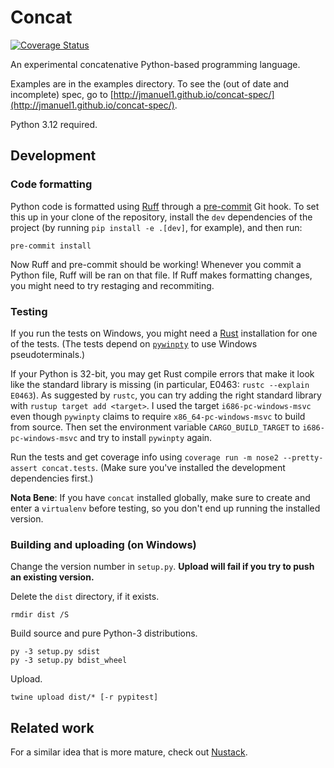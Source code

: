 Concat
======

[![Coverage
Status](https://coveralls.io/repos/github/jmanuel1/concat/badge.svg?branch=master)](https://coveralls.io/github/jmanuel1/concat?branch=master)

An experimental concatenative Python-based programming language.

Examples are in the examples directory. To see the (out of date and incomplete)
spec, go to
[http://jmanuel1.github.io/concat-spec/](http://jmanuel1.github.io/concat-spec/).

Python 3.12 required.

Development
-----------

### Code formatting

Python code is formatted using [Ruff](https://docs.astral.sh/ruff/) through a
[pre-commit](https://github.com/pre-commit/pre-commit) Git hook. To set this up
in your clone of the repository, install the `dev` dependencies of the project
(by running `pip install -e .[dev]`, for example), and then run:

    pre-commit install

Now Ruff and pre-commit should be working! Whenever you commit a Python file,
Ruff will be ran on that file. If Ruff makes formatting changes, you might need
to try restaging and recommiting.

### Testing

If you run the tests on Windows, you might need a
[Rust](https://www.rust-lang.org) installation for one of the tests. (The tests
depend on [`pywinpty`](https://pypi.org/project/pywinpty/) to use Windows
pseudoterminals.)

If your Python is 32-bit, you may get Rust compile errors that make it look like
the standard library is missing (in particular, E0463: `rustc --explain E0463`).
As suggested by `rustc`, you can try adding the right standard library with
`rustup target add <target>`. I used the target `i686-pc-windows-msvc` even
though `pywinpty` claims to require `x86_64-pc-windows-msvc` to build from
source. Then set the environment variable `CARGO_BUILD_TARGET` to
`i686-pc-windows-msvc` and try to install `pywinpty` again.

Run the tests and get coverage info using `coverage run -m nose2 --pretty-assert
concat.tests`. (Make sure you've installed the development dependencies first.)

**Nota Bene**: If you have `concat` installed globally, make sure to create and
enter a `virtualenv` before testing, so you don't end up running the installed
version.

### Building and uploading (on Windows)

Change the version number in `setup.py`. **Upload will fail if you try to push
an existing version.**

Delete the `dist` directory, if it exists.

    rmdir dist /S

Build source and pure Python-3 distributions.

    py -3 setup.py sdist
    py -3 setup.py bdist_wheel

Upload.

    twine upload dist/* [-r pypitest]

Related work
------------

For a similar idea that is more mature, check out
[Nustack](https://github.com/BookOwl/nustack).
